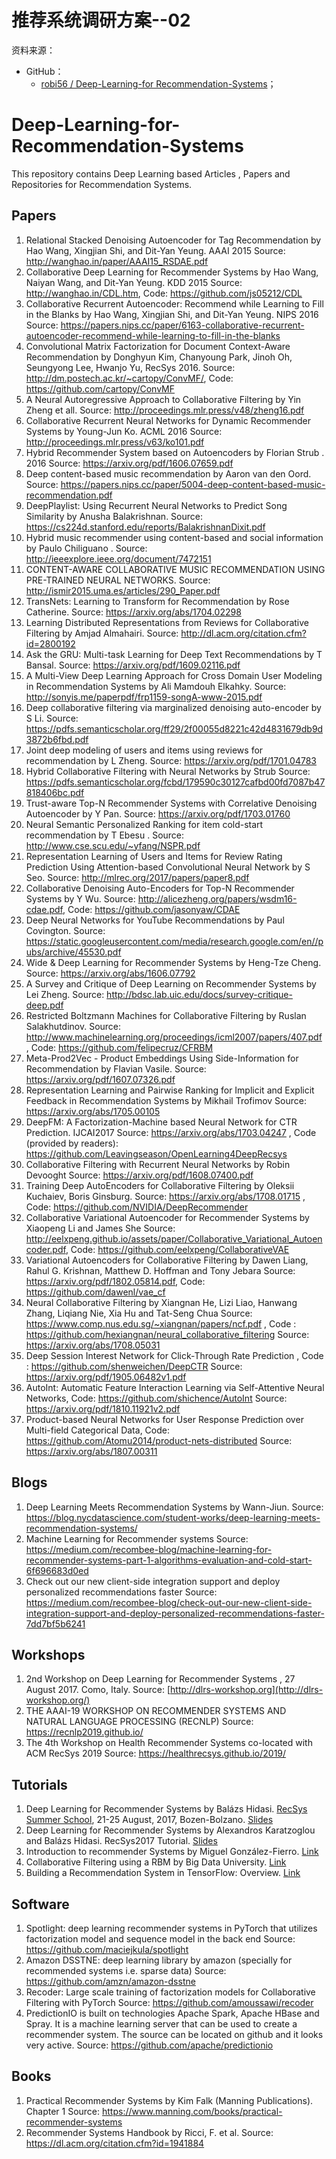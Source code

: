 # 推荐系统调研方案--02

资料来源：

- GitHub：
  - [robi56 / Deep-Learning-for Recommendation-Systems](https://github.com/robi56/Deep-Learning-for-Recommendation-Systems)；



# Deep-Learning-for-Recommendation-Systems

This repository contains Deep Learning based Articles , Papers and Repositories for Recommendation Systems.

## Papers

1. Relational Stacked Denoising Autoencoder for Tag Recommendation by Hao Wang, Xingjian Shi, and Dit-Yan Yeung. AAAI 2015
   Source: http://wanghao.in/paper/AAAI15_RSDAE.pdf
2. Collaborative Deep Learning for Recommender Systems by Hao Wang, Naiyan Wang, and Dit-Yan Yeung. KDD 2015
   Source: http://wanghao.in/CDL.htm, Code: https://github.com/js05212/CDL
3. Collaborative Recurrent Autoencoder: Recommend while Learning to Fill in the Blanks by Hao Wang, Xingjian Shi, and Dit-Yan Yeung. NIPS 2016
   Source: https://papers.nips.cc/paper/6163-collaborative-recurrent-autoencoder-recommend-while-learning-to-fill-in-the-blanks
4. Convolutional Matrix Factorization for Document Context-Aware Recommendation by Donghyun Kim, Chanyoung Park, Jinoh Oh, Seungyong Lee, Hwanjo Yu, RecSys 2016.
   Source: http://dm.postech.ac.kr/~cartopy/ConvMF/, Code: https://github.com/cartopy/ConvMF
5. A Neural Autoregressive Approach to Collaborative Filtering by Yin Zheng et all.
   Source: http://proceedings.mlr.press/v48/zheng16.pdf
6. Collaborative Recurrent Neural Networks for Dynamic Recommender Systems by Young-Jun Ko. ACML 2016
   Source: http://proceedings.mlr.press/v63/ko101.pdf
7. Hybrid Recommender System based on Autoencoders by Florian Strub . 2016
   Source: https://arxiv.org/pdf/1606.07659.pdf
8. Deep content-based music recommendation by Aaron van den Oord.
   Source: https://papers.nips.cc/paper/5004-deep-content-based-music-recommendation.pdf
9. DeepPlaylist: Using Recurrent Neural Networks to Predict Song Similarity by Anusha Balakrishnan.
   Source: https://cs224d.stanford.edu/reports/BalakrishnanDixit.pdf
10. Hybrid music recommender using content-based and social information by Paulo Chiliguano .
    Source: http://ieeexplore.ieee.org/document/7472151
11. CONTENT-AWARE COLLABORATIVE MUSIC RECOMMENDATION USING PRE-TRAINED NEURAL NETWORKS.
    Source: http://ismir2015.uma.es/articles/290_Paper.pdf
12. TransNets: Learning to Transform for Recommendation by Rose Catherine.
    Source: https://arxiv.org/abs/1704.02298
13. Learning Distributed Representations from Reviews for Collaborative Filtering by Amjad Almahairi.
    Source: http://dl.acm.org/citation.cfm?id=2800192
14. Ask the GRU: Multi-task Learning for Deep Text Recommendations by T Bansal.
    Source: https://arxiv.org/pdf/1609.02116.pdf
15. A Multi-View Deep Learning Approach for Cross Domain User Modeling in Recommendation Systems by Ali Mamdouh Elkahky.
    Source: http://sonyis.me/paperpdf/frp1159-songA-www-2015.pdf
16. Deep collaborative filtering via marginalized denoising auto-encoder by S Li.
    Source: https://pdfs.semanticscholar.org/ff29/2f00055d8221c42d4831679db9d3872b6fbd.pdf
17. Joint deep modeling of users and items using reviews for recommendation by L Zheng.
    Source: https://arxiv.org/pdf/1701.04783
18. Hybrid Collaborative Filtering with Neural Networks by Strub Source: https://pdfs.semanticscholar.org/fcbd/179590c30127cafbd00fd7087b47818406bc.pdf
19. Trust-aware Top-N Recommender Systems with Correlative Denoising Autoencoder by Y Pan.
    Source: https://arxiv.org/pdf/1703.01760
20. Neural Semantic Personalized Ranking for item cold-start recommendation by T Ebesu .
    Source: http://www.cse.scu.edu/~yfang/NSPR.pdf
21. Representation Learning of Users and Items for Review Rating Prediction Using Attention-based Convolutional Neural Network by S Seo.
    Source: http://mlrec.org/2017/papers/paper8.pdf
22. Collaborative Denoising Auto-Encoders for Top-N Recommender Systems by Y Wu.
    Source: http://alicezheng.org/papers/wsdm16-cdae.pdf, Code: https://github.com/jasonyaw/CDAE
23. Deep Neural Networks for YouTube Recommendations by Paul Covington.
    Source: https://static.googleusercontent.com/media/research.google.com/en//pubs/archive/45530.pdf
24. Wide & Deep Learning for Recommender Systems by Heng-Tze Cheng.
    Source: https://arxiv.org/abs/1606.07792
25. A Survey and Critique of Deep Learning on Recommender Systems by Lei Zheng.
    Source: http://bdsc.lab.uic.edu/docs/survey-critique-deep.pdf
26. Restricted Boltzmann Machines for Collaborative Filtering by Ruslan Salakhutdinov.
    Source: http://www.machinelearning.org/proceedings/icml2007/papers/407.pdf , Code: https://github.com/felipecruz/CFRBM
27. Meta-Prod2Vec - Product Embeddings Using Side-Information for Recommendation by Flavian Vasile.
    Source: https://arxiv.org/pdf/1607.07326.pdf
28. Representation Learning and Pairwise Ranking for Implicit and Explicit Feedback in Recommendation Systems by Mikhail Trofimov
    Source: https://arxiv.org/abs/1705.00105
29. DeepFM: A Factorization-Machine based Neural Network for CTR Prediction. IJCAI2017
    Source:  https://arxiv.org/abs/1703.04247 , Code (provided by readers): https://github.com/Leavingseason/OpenLearning4DeepRecsys
30. Collaborative Filtering with Recurrent Neural Networks by Robin Devooght
    Source:  https://arxiv.org/pdf/1608.07400.pdf
31. Training Deep AutoEncoders for Collaborative Filtering by Oleksii Kuchaiev, Boris Ginsburg.
    Source: https://arxiv.org/abs/1708.01715 , Code: https://github.com/NVIDIA/DeepRecommender
32. Collaborative Variational Autoencoder for Recommender Systems by Xiaopeng Li and James She
    Source: http://eelxpeng.github.io/assets/paper/Collaborative_Variational_Autoencoder.pdf, Code: https://github.com/eelxpeng/CollaborativeVAE
33. Variational Autoencoders for Collaborative Filtering by Dawen Liang, Rahul G. Krishnan, Matthew D. Hoffman and Tony Jebara
    Source: https://arxiv.org/pdf/1802.05814.pdf, Code: https://github.com/dawenl/vae_cf
34. Neural Collaborative Filtering by Xiangnan He, Lizi Liao, Hanwang Zhang, Liqiang Nie, Xia Hu and Tat-Seng Chua
    Source: https://www.comp.nus.edu.sg/~xiangnan/papers/ncf.pdf , Code : https://github.com/hexiangnan/neural_collaborative_filtering Source: https://arxiv.org/abs/1708.05031
35. Deep Session Interest Network for Click-Through Rate Prediction , Code : https://github.com/shenweichen/DeepCTR Source: https://arxiv.org/pdf/1905.06482v1.pdf
36. AutoInt: Automatic Feature Interaction Learning via Self-Attentive Neural Networks, Code: https://github.com/shichence/AutoInt Source: https://arxiv.org/pdf/1810.11921v2.pdf
37. Product-based Neural Networks for User Response Prediction over Multi-field Categorical Data, Code: https://github.com/Atomu2014/product-nets-distributed Source: https://arxiv.org/abs/1807.00311

## Blogs

1. Deep Learning Meets Recommendation Systems by Wann-Jiun.
   Source: https://blog.nycdatascience.com/student-works/deep-learning-meets-recommendation-systems/
2. Machine Learning for Recommender systems Source: https://medium.com/recombee-blog/machine-learning-for-recommender-systems-part-1-algorithms-evaluation-and-cold-start-6f696683d0ed
3. Check out our new client-side integration support and deploy personalized recommendations faster Source: https://medium.com/recombee-blog/check-out-our-new-client-side-integration-support-and-deploy-personalized-recommendations-faster-7dd7bf5b6241

## Workshops

1. 2nd Workshop on Deep Learning for Recommender Systems , 27 August 2017. Como, Italy.
   Source: [http://dlrs-workshop.org](http://dlrs-workshop.org/)
2. THE AAAI-19 WORKSHOP ON RECOMMENDER SYSTEMS AND NATURAL LANGUAGE PROCESSING (RECNLP) Source: https://recnlp2019.github.io/
3. The 4th Workshop on Health Recommender Systems co-located with ACM RecSys 2019 Source: https://healthrecsys.github.io/2019/

## Tutorials

1. Deep Learning for Recommender Systems by Balázs Hidasi. [RecSys Summer School](http://pro.unibz.it/projects/schoolrecsys17/program.html), 21-25 August, 2017, Bozen-Bolzano. [Slides](https://www.slideshare.net/balazshidasi/deep-learning-in-recommender-systems-recsys-summer-school-2017)
2. Deep Learning for Recommender Systems by Alexandros Karatzoglou and Balázs Hidasi. RecSys2017 Tutorial. [Slides](https://www.slideshare.net/kerveros99/deep-learning-for-recommender-systems-recsys2017-tutorial)
3. Introduction to recommender Systems by Miguel González-Fierro. [Link](https://github.com/miguelgfierro/sciblog_support/blob/master/Intro_to_Recommendation_Systems/Intro_Recommender.ipynb)
4. Collaborative Filtering using a RBM by Big Data University. [Link](https://github.com/santipuch590/deeplearning-tf/blob/master/dl_tf_BDU/4.RBM/ML0120EN-4.2-Review-CollaborativeFilteringwithRBM.ipynb)
5. Building a Recommendation System in TensorFlow: Overview. [Link](https://cloud.google.com/solutions/machine-learning/recommendation-system-tensorflow-overview)

## Software

1. Spotlight: deep learning recommender systems in PyTorch that utilizes factorization model and sequence model in the back end
   Source: https://github.com/maciejkula/spotlight
2. Amazon DSSTNE: deep learning library by amazon (specially for recommended systems i.e. sparse data)
   Source: https://github.com/amzn/amazon-dsstne
3. Recoder: Large scale training of factorization models for Collaborative Filtering with PyTorch
   Source: https://github.com/amoussawi/recoder
4. PredictionIO is built on technologies Apache Spark, Apache HBase and Spray. It is a machine learning server that can be used to create a recommender system. The source can be located on github and it looks very active. Source: https://github.com/apache/predictionio

## Books

1. Practical Recommender Systems by Kim Falk (Manning Publications). Chapter 1 Source: https://www.manning.com/books/practical-recommender-systems
2. Recommender Systems Handbook by Ricci, F. et al. Source: https://dl.acm.org/citation.cfm?id=1941884

 